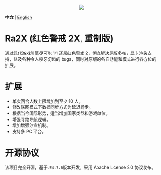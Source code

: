 <p align="center">
	<img src="Docs/Logo.svg" />
</p>

**中文** | [English](README_en.md)

# Ra2X (红色警戒 2X, 重制版)

通过现代游戏引擎尽可能 1:1 还原红色警戒 2，彻底解决原版多核，显卡渲染支持，以及各种令人咬牙切齿的 bugs，同时对原版的各自功能和模式进行各方位的扩展。

# 扩展

- 单次回合人数上限增加到至少 10 人。
- 修改联网模式下数据同步方式为延迟同步。
- 根据当今国际形势，适当增加国家类型和游戏单位。
- 增强寻路导航逻辑。
- 增加增强沙盒机制。
- 支持多 PC 平台。

# 开源协议

该项目完全开源，基于`UE4.7.6`版本开发，采用 Apache License 2.0 协议发布。
